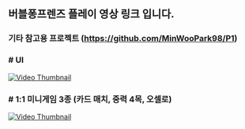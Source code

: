 ## 버블퐁프렌즈 플레이 영상 링크 입니다.
### 기타 참고용 프로젝트 (https://github.com/MinWooPark98/P1)
### # UI
[![Video Thumbnail](https://img.youtube.com/vi/w2vJPVwsQVs/0.jpg)](https://www.youtube.com/watch?v=w2vJPVwsQVs)
### # 1:1 미니게임 3종 (카드 매치, 중력 4목, 오셀로)
[![Video Thumbnail](https://img.youtube.com/vi/ifmECrxAeEY/0.jpg)](https://www.youtube.com/watch?v=ifmECrxAeEY)
